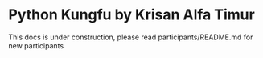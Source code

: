 # Python Kungfu by Krisan Alfa Timur

This docs is under construction, please read participants/README.md for new participants